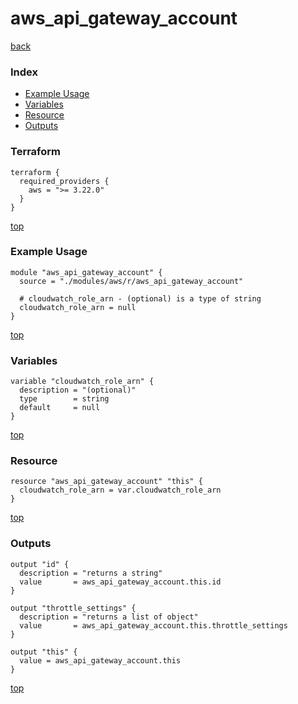 # aws_api_gateway_account

[back](../aws.md)

### Index

- [Example Usage](#example-usage)
- [Variables](#variables)
- [Resource](#resource)
- [Outputs](#outputs)

### Terraform

```hcl
terraform {
  required_providers {
    aws = ">= 3.22.0"
  }
}
```

[top](#index)

### Example Usage

```hcl
module "aws_api_gateway_account" {
  source = "./modules/aws/r/aws_api_gateway_account"

  # cloudwatch_role_arn - (optional) is a type of string
  cloudwatch_role_arn = null
}
```

[top](#index)

### Variables

```hcl
variable "cloudwatch_role_arn" {
  description = "(optional)"
  type        = string
  default     = null
}
```

[top](#index)

### Resource

```hcl
resource "aws_api_gateway_account" "this" {
  cloudwatch_role_arn = var.cloudwatch_role_arn
}
```

[top](#index)

### Outputs

```hcl
output "id" {
  description = "returns a string"
  value       = aws_api_gateway_account.this.id
}

output "throttle_settings" {
  description = "returns a list of object"
  value       = aws_api_gateway_account.this.throttle_settings
}

output "this" {
  value = aws_api_gateway_account.this
}
```

[top](#index)